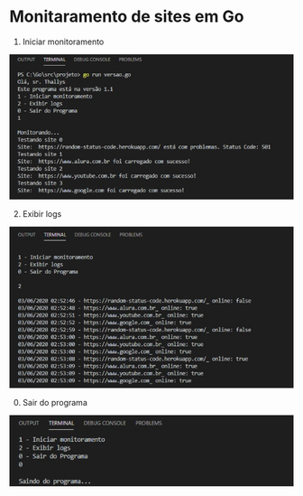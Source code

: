 # Monitaramento de sites em Go

1) Iniciar monitoramento

![monitorar](https://github.com/K0pia/Monitorando_Sites/blob/master/img/monitorar.jpg)

2) Exibir logs

![logs](https://github.com/K0pia/Monitorando_Sites/blob/master/img/logs.jpg)

0) Sair do programa

![logs](https://github.com/K0pia/Monitorando_Sites/blob/master/img/sair.jpg)
